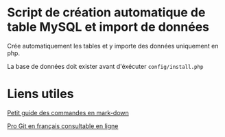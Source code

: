# Script de création automatique de table MySQL et import de données
Crée automatiquement les tables et y importe des données uniquement en php.

La base de données doit exister avant d'éxécuter ``config/install.php``



# Liens utiles
[Petit guide des commandes en mark-down](https://www.markdownguide.org/basic-syntax/)

[Pro Git en français consultable en ligne](https://git-scm.com/book/fr/v2)